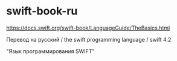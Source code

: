 # swift-book-ru
https://docs.swift.org/swift-book/LanguageGuide/TheBasics.html

Перевод на русский / the swift programming language / swift 4.2

"Язык программирования SWIFT"
